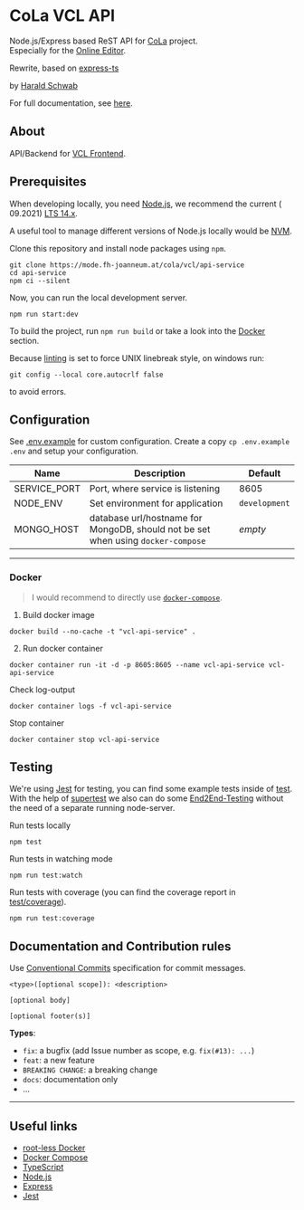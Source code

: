 # CoLa VCL API

Node.js/Express based ReST API for [CoLa](https://cola.fh-joanneum.at/) project.  
Especially for the [Online Editor](https://mode.fh-joanneum.at/cola/editor/online-editor).

Rewrite, based on [express-ts](https://github.com/Rigbin/express-ts)

by [Harald Schwab](mailto:harald.schwab2@fh-joanneum.at)

For full documentation, see [here](./doc/).

## About

API/Backend for [VCL Frontend](https://mode.fh-joanneum.at/cola/vcl/frontend).


## Prerequisites

When developing locally, you need [Node.js](https://nodejs.org/en/), we recommend the current (
09.2021) [LTS 14.x](https://nodejs.org/dist/latest-v14.x/).

A useful tool to manage different versions of Node.js locally would be [NVM](https://github.com/nvm-sh/nvm).

Clone this repository and install node packages using `npm`.

```console
git clone https://mode.fh-joanneum.at/cola/vcl/api-service
cd api-service
npm ci --silent
```

Now, you can run the local development server.

```console
npm run start:dev
```

To build the project, run `npm run build` or take a look into the [Docker](#docker) section.

Because [linting](.eslintrc.json) is set to force UNIX linebreak style, on windows run:

```console
git config --local core.autocrlf false
```

to avoid errors.

## Configuration

See [.env.example](.env.example) for custom configuration. Create a copy `cp .env.example .env` and setup your
configuration.

| Name | Description | Default |
| ---- | ----------- | ------- |
| SERVICE_PORT | Port, where service is listening | 8605 |
| NODE_ENV | Set environment for application | `development` |
| MONGO_HOST | database url/hostname for MongoDB, should not be set when using `docker-compose` | *empty* |

<!--| MONGO_USER | MongoDB (admin) user | *empty* |
| MONGO_PASS | MongoDB (admin) user password | *empty* |
| MONGO_DB | MongoDB database name | *empty* |
| MONGO_PORT | MongoDB database port | 27017 | -->

---

### Docker

> I would recommend to directly use [`docker-compose`](#mongodb).

1. Build docker image

  ```console
  docker build --no-cache -t "vcl-api-service" .
  ```

2. Run docker container

  ```console
  docker container run -it -d -p 8605:8605 --name vcl-api-service vcl-api-service
  ```

Check log-output

```console
docker container logs -f vcl-api-service
```

Stop container

```console
docker container stop vcl-api-service
```

## Testing

We're using [Jest](https://jestjs.io/) for testing, you can find some example tests inside of [test](./test). With the
help of [supertest](https://www.npmjs.com/package/supertest) we also can do some [End2End-Testing](./test/e2e) without
the need of a separate running node-server.

Run tests locally

```console
npm test
```

Run tests in watching mode

```console
npm run test:watch
```

Run tests with coverage (you can find the coverage report in [test/coverage](./test/coverage)).

```console
npm run test:coverage
```

## Documentation and Contribution rules

Use [Conventional Commits](https://www.conventionalcommits.org/en/v1.0.0/#summary) specification for commit messages.

```
<type>([optional scope]): <description>

[optional body]

[optional footer(s)]
```

**Types**:

* `fix`: a bugfix (add Issue number as scope, e.g. `fix(#13): ...`)
* `feat`: a new feature
* `BREAKING CHANGE`: a breaking change
* `docs`: documentation only
* ...

---

## Useful links

* [root-less Docker](https://docs.docker.com/engine/security/rootless/)
* [Docker Compose](https://docs.docker.com/compose/)
* [TypeScript](https://www.typescriptlang.org/)
* [Node.js](https://nodejs.org/en/)
* [Express](https://expressjs.com/)
* [Jest](https://jestjs.io/)
